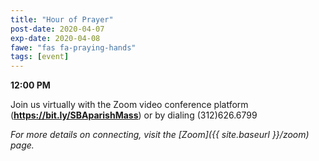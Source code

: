 ```yaml
---
title: "Hour of Prayer"
post-date: 2020-04-07
exp-date: 2020-04-08
fawe: "fas fa-praying-hands"
tags: [event]
---
```

**12:00 PM**

Join us virtually with the Zoom video conference platform (**<a href="https://bit.ly/SBAparishMass" target="_blank">https://bit.ly/SBAparishMass</a>**) or by dialing (312)626.6799

*For more details on connecting, visit the [Zoom]({{ site.baseurl }}/zoom) page.*